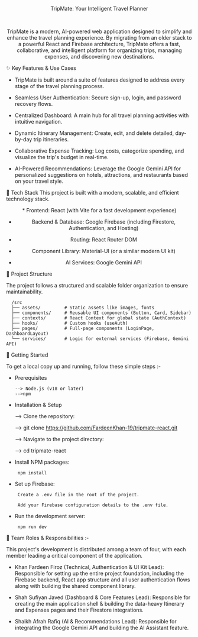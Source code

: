 <div align="center">

TripMate: Your Intelligent Travel Planner
<br/>

<br/>

TripMate is a modern, AI-powered web application designed to simplify and enhance the travel planning experience. By migrating from an older stack to a powerful React and Firebase architecture, TripMate offers a fast, collaborative, and intelligent platform for organizing trips, managing expenses, and discovering new destinations.

</div>

✨ Key Features & Use Cases

   * TripMate is built around a suite of features designed to address every stage of the travel planning process.
    
   * Seamless User Authentication: Secure sign-up, login, and password recovery flows.
    
   * Centralized Dashboard: A main hub for all travel planning activities with intuitive navigation.
    
   * Dynamic Itinerary Management: Create, edit, and delete detailed, day-by-day trip itineraries.
    
   * Collaborative Expense Tracking: Log costs, categorize spending, and visualize the trip's budget in real-time.
    
   * AI-Powered Recommendations: Leverage the Google Gemini API for personalized suggestions on hotels, attractions, and restaurants based on your travel style.

🚀 Tech Stack
This project is built with a modern, scalable, and efficient technology stack.

<div align="center">
*  Frontend: React (with Vite for a fast development experience)

*  Backend & Database: Google Firebase (including Firestore, Authentication, and Hosting)

*  Routing: React Router DOM

*  Component Library: Material-UI (or a similar modern UI kit)

*  AI Services: Google Gemini API
</div>

📂 Project Structure

The project follows a structured and scalable folder organization to ensure maintainability.

      /src
      ├── assets/         # Static assets like images, fonts
      ├── components/     # Reusable UI components (Button, Card, Sidebar)
      ├── contexts/       # React Context for global state (AuthContext)
      ├── hooks/          # Custom hooks (useAuth)
      ├── pages/          # Full-page components (LoginPage, DashboardLayout)
      └── services/       # Logic for external services (Firebase, Gemini API)
      

🏁 Getting Started

To get a local copy up and running, follow these simple steps :-

*  Prerequisites

       --> Node.js (v18 or later)
       -->npm

*  Installation & Setup

     -->   Clone the repository:
        
     -->  git clone https://github.com/FardeenKhan-19/tripmate-react.git
        
     -->   Navigate to the project directory:
        
     -->   cd tripmate-react

*  Install NPM packages:

        npm install

*  Set up Firebase:

        Create a .env file in the root of the project.
        
        Add your Firebase configuration details to the .env file.

*  Run the development server:

        npm run dev

👥 Team Roles & Responsibilities :-

This project's development is distributed among a team of four, with each member leading a critical component of the application.

* Khan Fardeen Firoz (Technical, Authentication & UI Kit Lead): Responsible for setting up the entire project foundation, including the Firebase backend, React app structure and all user authentication flows along with building the shared component library.

* Shah Sufiyan Javed (Dashboard & Core Features Lead): Responsible for creating the main application shell &  building the data-heavy Itinerary and Expenses pages and their Firestore integrations.

* Shaikh Afrah Rafiq (AI & Recommendations Lead): Responsible for integrating the Google Gemini API and building the AI Assistant feature.
